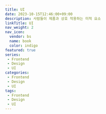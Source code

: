 ```yaml
---
title: UI 
date: 2023-10-15T12:46:00+09:00
description: 사람들이 제품과 상호 작용하는 미적 요소
linkTitle: UI
nav_weight: 2
nav_icon:
  vendor: bs
  name: book
  color: indigo
featured: true
series:  
 - Frontend
 - Design
 - UI
categories:
 - Frontend 
 - Design
 - UI
tags:
 - Frontend
 - Design
 - UI
---
```

